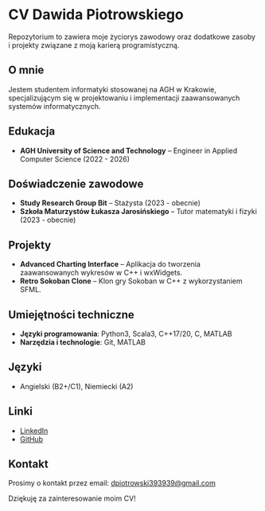 # CV Dawida Piotrowskiego

Repozytorium to zawiera moje życiorys zawodowy oraz dodatkowe zasoby i projekty związane z moją karierą programistyczną.

## O mnie
Jestem studentem informatyki stosowanej na AGH w Krakowie, specjalizującym się w projektowaniu i implementacji zaawansowanych systemów informatycznych.

## Edukacja
- **AGH University of Science and Technology** – Engineer in Applied Computer Science (2022 - 2026)

## Doświadczenie zawodowe
- **Study Research Group Bit** – Stażysta (2023 - obecnie)
- **Szkoła Maturzystów Łukasza Jarosińskiego** – Tutor matematyki i fizyki (2023 - obecnie)

## Projekty
- **Advanced Charting Interface** – Aplikacja do tworzenia zaawansowanych wykresów w C++ i wxWidgets.
- **Retro Sokoban Clone** – Klon gry Sokoban w C++ z wykorzystaniem SFML.

## Umiejętności techniczne
- **Języki programowania**: Python3, Scala3, C++17/20, C, MATLAB
- **Narzędzia i technologie**: Git, MATLAB

## Języki
- Angielski (B2+/C1), Niemiecki (A2)

## Linki
- [LinkedIn](https://www.linkedin.com)
- [GitHub](https://github.com/LeoTheOriginal)

## Kontakt
Prosimy o kontakt przez email: [dpiotrowski393939@gmail.com](mailto:dpiotrowski393939@gmail.com)

Dziękuję za zainteresowanie moim CV!
